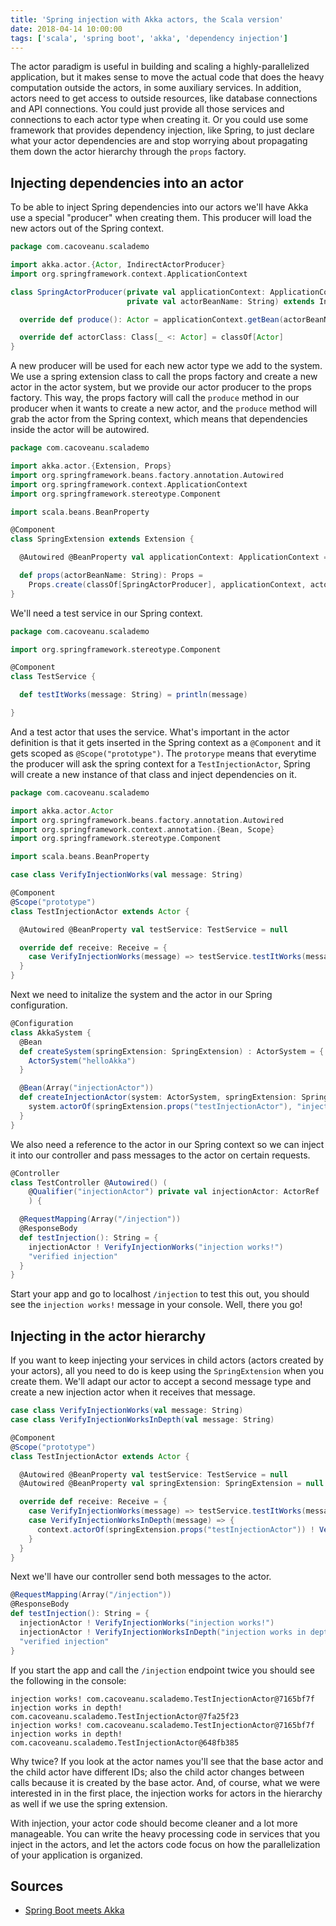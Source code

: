 ```yaml
---
title: 'Spring injection with Akka actors, the Scala version'
date: 2018-04-14 10:00:00
tags: ['scala', 'spring boot', 'akka', 'dependency injection']
---
```


The actor paradigm is useful in building and scaling a highly-parallelized application, but it makes sense to move the actual code that does the heavy computation outside the actors, in some auxiliary services. In addition, actors need to get access to outside resources, like database connections and API connections. You could just provide all those services and connections to each actor type when creating it. Or you could use some framework that provides dependency injection, like Spring, to just declare what your actor dependencies are and stop worrying about propagating them down the actor hierarchy through the `props` factory. 

## Injecting dependencies into an actor

To be able to inject Spring dependencies into our actors we'll have Akka use a special "producer" when creating them. This producer will load the new actors out of the Spring context.

``` scala
package com.cacoveanu.scalademo

import akka.actor.{Actor, IndirectActorProducer}
import org.springframework.context.ApplicationContext

class SpringActorProducer(private val applicationContext: ApplicationContext,
                          private val actorBeanName: String) extends IndirectActorProducer {

  override def produce(): Actor = applicationContext.getBean(actorBeanName).asInstanceOf[Actor]

  override def actorClass: Class[_ <: Actor] = classOf[Actor]
}
```

A new producer will be used for each new actor type we add to the system. We use a spring extension class to call the props factory and create a new actor in the actor system, but we provide our actor producer to the props factory. This way, the props factory will call the `produce` method in our producer when it wants to create a new actor, and the `produce` method will grab the actor from the Spring context, which means that dependencies inside the actor will be autowired.

``` scala
package com.cacoveanu.scalademo

import akka.actor.{Extension, Props}
import org.springframework.beans.factory.annotation.Autowired
import org.springframework.context.ApplicationContext
import org.springframework.stereotype.Component

import scala.beans.BeanProperty

@Component
class SpringExtension extends Extension {

  @Autowired @BeanProperty val applicationContext: ApplicationContext = null

  def props(actorBeanName: String): Props =
    Props.create(classOf[SpringActorProducer], applicationContext, actorBeanName)
}
```

We'll need a test service in our Spring context.

``` scala
package com.cacoveanu.scalademo

import org.springframework.stereotype.Component

@Component
class TestService {

  def testItWorks(message: String) = println(message)

}
```

And a test actor that uses the service. What's important in the actor definition is that it gets inserted in the Spring context as a `@Component` and it gets scoped as `@Scope("prototype")`. The `protorype` means that everytime the producer will ask the spring context for a `TestInjectionActor`, Spring will create a new instance of that class and inject dependencies on it.

``` scala
package com.cacoveanu.scalademo

import akka.actor.Actor
import org.springframework.beans.factory.annotation.Autowired
import org.springframework.context.annotation.{Bean, Scope}
import org.springframework.stereotype.Component

import scala.beans.BeanProperty

case class VerifyInjectionWorks(val message: String)

@Component
@Scope("prototype")
class TestInjectionActor extends Actor {

  @Autowired @BeanProperty val testService: TestService = null

  override def receive: Receive = {
    case VerifyInjectionWorks(message) => testService.testItWorks(message)
  }
}
```

Next we need to initalize the system and the actor in our Spring configuration.

``` scala
@Configuration
class AkkaSystem {
  @Bean
  def createSystem(springExtension: SpringExtension) : ActorSystem = {
    ActorSystem("helloAkka")
  }

  @Bean(Array("injectionActor"))
  def createInjectionActor(system: ActorSystem, springExtension: SpringExtension) = {
    system.actorOf(springExtension.props("testInjectionActor"), "injectionActor")
  }
}
```

We also need a reference to the actor in our Spring context so we can inject it into our controller and pass messages to the actor on certain requests.

``` scala
@Controller
class TestController @Autowired() (
    @Qualifier("injectionActor") private val injectionActor: ActorRef
    ) {

  @RequestMapping(Array("/injection"))
  @ResponseBody
  def testInjection(): String = {
    injectionActor ! VerifyInjectionWorks("injection works!")
    "verified injection"
  }
}
```

Start your app and go to localhost `/injection` to test this out, you should see the `injection works!` message in your console. Well, there you go!

## Injecting in the actor hierarchy

If you want to keep injecting your services in child actors (actors created by your actors), all you need to do is keep using the `SpringExtension` when you create them. We'll adapt our actor to accept a second message type and create a new injection actor when it receives that message.

``` scala
case class VerifyInjectionWorks(val message: String)
case class VerifyInjectionWorksInDepth(val message: String)

@Component
@Scope("prototype")
class TestInjectionActor extends Actor {

  @Autowired @BeanProperty val testService: TestService = null
  @Autowired @BeanProperty val springExtension: SpringExtension = null

  override def receive: Receive = {
    case VerifyInjectionWorks(message) => testService.testItWorks(message + " " + this.toString)
    case VerifyInjectionWorksInDepth(message) => {
      context.actorOf(springExtension.props("testInjectionActor")) ! VerifyInjectionWorks(message)
    }
  }
}
```

Next we'll have our controller send both messages to the actor.

``` scala
@RequestMapping(Array("/injection"))
@ResponseBody
def testInjection(): String = {
  injectionActor ! VerifyInjectionWorks("injection works!")
  injectionActor ! VerifyInjectionWorksInDepth("injection works in depth!")
  "verified injection"
}
```

If you start the app and call the `/injection` endpoint twice you should see the following in the console:

```
injection works! com.cacoveanu.scalademo.TestInjectionActor@7165bf7f
injection works in depth! com.cacoveanu.scalademo.TestInjectionActor@7fa25f23
injection works! com.cacoveanu.scalademo.TestInjectionActor@7165bf7f
injection works in depth! com.cacoveanu.scalademo.TestInjectionActor@648fb385
```

Why twice? If you look at the actor names you'll see that the base actor and the child actor have different IDs; also the child actor changes between calls because it is created by the base actor. And, of course, what we were interested in in the first place, the injection works for actors in the hierarchy as well if we use the spring extension.

With injection, your actor code should become cleaner and a lot more manageable. You can write the heavy processing code in services that you inject in the actors, and let the actors code focus on how the parallelization of your application is organized.

## Sources

- [Spring Boot meets Akka](http://kimrudolph.de/blog/spring-boot-meets-akka)